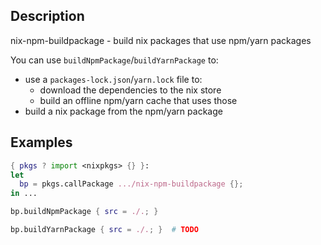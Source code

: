 ## Description

nix-npm-buildpackage - build nix packages that use npm/yarn packages

You can use `buildNpmPackage`/`buildYarnPackage` to:
* use a `packages-lock.json`/`yarn.lock` file to:
  - download the dependencies to the nix store
  - build an offline npm/yarn cache that uses those
* build a nix package from the npm/yarn package

## Examples

```nix
{ pkgs ? import <nixpkgs> {} }:
let
  bp = pkgs.callPackage .../nix-npm-buildpackage {};
in ...
```

```nix
bp.buildNpmPackage { src = ./.; }
```

```nix
bp.buildYarnPackage { src = ./.; }  # TODO
```
